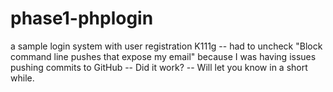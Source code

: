 # phase1-phplogin
a sample login system with user registration
K111g
-- had to uncheck "Block command line pushes that expose my email" because I was having issues pushing commits to GitHub
-- Did it work? -- Will let you know in a short while.
